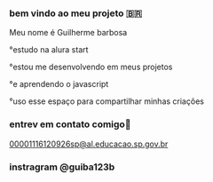### bem vindo ao meu projeto 🇧🇷

Meu nome é Guilherme barbosa

°estudo na alura start

°estou me desenvolvendo em meus projetos

°e aprendendo o javascript

°uso esse espaço para compartilhar minhas criações
### entrev em contato comigo📧

00001116120926sp@al.educacao.sp.gov.br

### instragram @guiba123b
